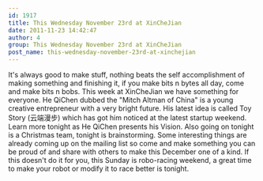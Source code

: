```yaml
---
id: 1917
title: This Wednesday November 23rd at XinCheJian
date: 2011-11-23 14:42:47
author: 4
group: This Wednesday November 23rd at XinCheJian
post_name: this-wednesday-november-23rd-at-xinchejian
---
```


It's always good to make stuff, nothing beats the self accomplishment of making something and finishing it, if you make bits n bytes all day, come and make bits n bobs. This week at XinCheJian we have something for everyone. He QiChen dubbed the "Mitch Altman of China" is a young creative entrepreneur with a very bright future. His latest idea is called Toy Story (云端漫步) which has got him noticed at the latest startup weekend. Learn more tonight as He QiChen presents his Vision. Also going on tonight is a Christmas team, tonight is brainstorming. Some interesting things are already coming up on the mailing list so come and make something you can be proud of and share with others to make this December one of a kind. If this doesn't do it for you, this Sunday is robo-racing weekend, a great time to make your robot or modify it to race better is tonight.